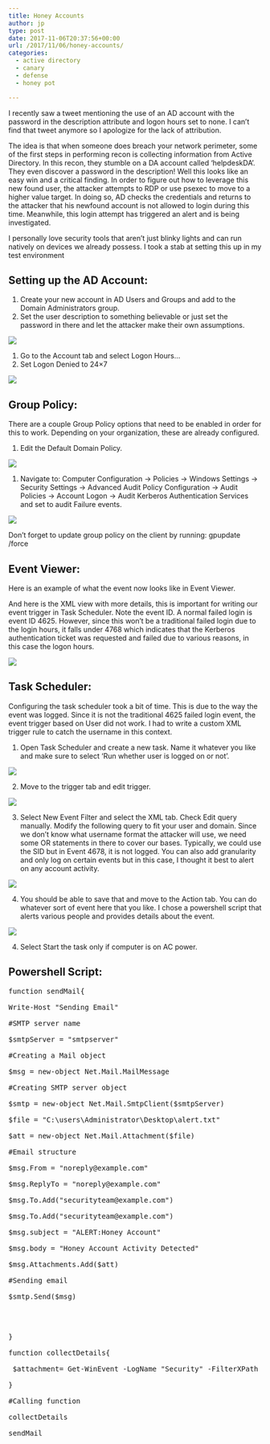 ```yaml
---
title: Honey Accounts
author: jp
type: post
date: 2017-11-06T20:37:56+00:00
url: /2017/11/06/honey-accounts/
categories:
  - active directory
  - canary
  - defense
  - honey pot

---
```

I recently saw a tweet mentioning the use of an AD account with the password in the description attribute and logon hours set to none. I can’t find that tweet anymore so I apologize for the lack of attribution.

The idea is that when someone does breach your network perimeter, some of the first steps in performing recon is collecting information from Active Directory. In this recon, they stumble on a DA account called ‘helpdeskDA’. They even discover a password in the description! Well this looks like an easy win and a critical finding. In order to figure out how to leverage this new found user, the attacker attempts to RDP or use psexec to move to a higher value target. In doing so, AD checks the credentials and returns to the attacker that his newfound account is not allowed to login during this time. Meanwhile, this login attempt has triggered an alert and is being investigated.

I personally love security tools that aren’t just blinky lights and can run natively on devices we already possess. I took a stab at setting this up in my test environment

## Setting up the AD Account:

  1. Create your new account in AD Users and Groups and add to the Domain Administrators group.
  2. Set the user description to something believable or just set the password in there and let the attacker make their own assumptions.

<img src="/images/2017/11/word-image.png">

  1. Go to the Account tab and select Logon Hours…
  2. Set Logon Denied to 24&#215;7

<img src="/images/2017/11/q-restricted-security-application-security-analys.png">

## Group Policy:

There are a couple Group Policy options that need to be enabled in order for this to work. Depending on your organization, these are already configured.

  1. Edit the Default Domain Policy.

<img src="/images/2017/11/word-image-1.png">

  1. Navigate to: Computer Configuration -> Policies -> Windows Settings -> Security Settings -> Advanced Audit Policy Configuration -> Audit Policies -> Account Logon -> Audit Kerberos Authentication Services and set to audit Failure events.

<img src="/images/2017/11/q-restricted-security-application-security-analys-1.png">

Don’t forget to update group policy on the client by running: gpupdate /force

## Event Viewer:

Here is an example of what the event now looks like in Event Viewer.

<imgs rc="/images/2017/11/q-restricted-security-application-security-analys-2.png">

And here is the XML view with more details, this is important for writing our event trigger in Task Scheduler. Note the event ID. A normal failed login is event ID 4625. However, since this won’t be a traditional failed login due to the login hours, it falls under 4768 which indicates that the Kerberos authentication ticket was requested and failed due to various reasons, in this case the logon hours.

<img src="/images/2017/11/q-restricted-security-application-security-analys-3.png">

## Task Scheduler:

Configuring the task scheduler took a bit of time. This is due to the way the event was logged. Since it is not the traditional 4625 failed login event, the event trigger based on User did not work. I had to write a custom XML trigger rule to catch the username in this context.

  1. Open Task Scheduler and create a new task. Name it whatever you like and make sure to select ‘Run whether user is logged on or not’.

<img src="/images/2017/11/q-restricted-security-application-security-analys-4.png">


  2. Move to the trigger tab and edit trigger.


<img src="/images/2017/11/q-restricted-security-application-security-analys-5.png">


  3. Select New Event Filter and select the XML tab. Check Edit query manually. Modify the following query to fit your user and domain. Since we don’t know what username format the attacker will use, we need some OR statements in there to cover our bases. Typically, we could use the SID but in Event 4678, it is not logged. You can also add granularity and only log on certain events but in this case, I thought it best to alert on any account activity.


<img src="/images/2017/11/q-restricted-security-application-security-analys-6.png">


  4. You should be able to save that and move to the Action tab. You can do whatever sort of event here that you like. I chose a powershell script that alerts various people and provides details about the event.


<img src="/images/2017/11/q-restricted-security-application-security-analys-7.png">


  4. Select Start the task only if computer is on AC power.


<imgs rc="/images/2017/11/q-restricted-security-application-security-analys-8.png">

## Powershell Script:

<pre>function sendMail{

Write-Host "Sending Email"

#SMTP server name

$smtpServer = "smtpserver"

#Creating a Mail object

$msg = new-object Net.Mail.MailMessage

#Creating SMTP server object

$smtp = new-object Net.Mail.SmtpClient($smtpServer)

$file = "C:\users\Administrator\Desktop\alert.txt"

$att = new-object Net.Mail.Attachment($file)

#Email structure

$msg.From = "noreply@example.com"

$msg.ReplyTo = "noreply@example.com"

$msg.To.Add("securityteam@example.com")

$msg.To.Add("securityteam@example.com")

$msg.subject = "ALERT:Honey Account"

$msg.body = "Honey Account Activity Detected"

$msg.Attachments.Add($att)

#Sending email

$smtp.Send($msg)

 


}

function collectDetails{

 $attachment= Get-WinEvent -LogName "Security" -FilterXPath "*[EventData[(Data='ws_admin@security.local' or Data='ws_admin' or Data='SECURITY-DC\ws_admin')]]" | Format-List -Property * | Out-File C:\users\Administrator\Desktop\alert.txt

}

#Calling function

collectDetails

sendMail</pre>
